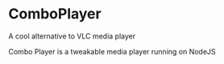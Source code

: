 # ComboPlayer
A cool alternative to VLC media player

Combo Player is a tweakable media player running on NodeJS
